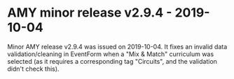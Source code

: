 # AMY minor release v2.9.4 - 2019-10-04

Minor AMY release v2.9.4 was issued on 2019-10-04. It fixes an invalid data
validation/cleaning in EventForm when a "Mix & Match" curriculum was selected
(as it requires a corresponding tag "Circuits", and the validation didn't check
this).
